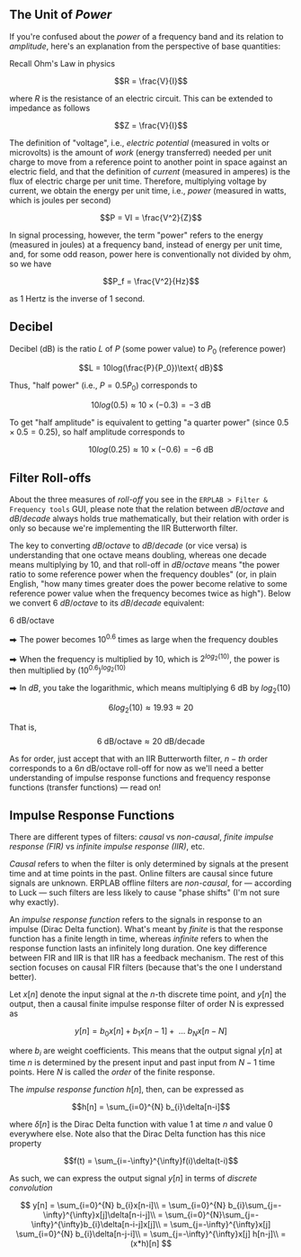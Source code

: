 ## The Unit of _Power_ 
If you're confused about the _power_ of a frequency band and its relation to _amplitude_, here's an explanation from the perspective of base quantities:

Recall Ohm's Law in physics

$$R = \frac{V}{I}$$

where $R$ is the resistance of an electric circuit. This can be extended to impedance as follows

$$Z = \frac{V}{I}$$

The definition of "voltage", i.e., _electric potential_ (measured in volts or microvolts) is the amount of _work_ (energy transferred) needed per unit charge to move from a reference point to another point in space against an electric field, and that the definition of _current_ (measured in amperes) is the flux of electric charge per unit time. Therefore, multiplying voltage by current, we obtain the energy per unit time, i.e., _power_ (measured in watts, which is joules per second)

$$P = VI = \frac{V^2}{Z}$$

In signal processing, however, the term "power" refers to the energy (measured in joules) at a frequency band, instead of energy per unit time, and, for some odd reason, power here is conventionally not divided by ohm, so we have

$$P_f = \frac{V^2}{Hz}$$

as $1$ Hertz is the inverse of $1$ second.

## Decibel
Decibel (dB) is the ratio $L$ of $P$ (some power value) to $P_0$ (reference power)

$$L = 10log(\frac{P}{P_0})\text{ dB}$$

Thus, "half power" (i.e., $P = 0.5P_0$) corresponds to

$$10log(0.5) ≈ 10 × (-0.3) = -3\text{ dB}$$

To get "half amplitude" is equivalent to getting "a quarter power" (since $0.5 × 0.5 = 0.25$), so half amplitude corresponds to

$$10log(0.25) ≈ 10×(-0.6) = -6\text{ dB}$$

## Filter Roll-offs
About the three measures of _roll-off_ you see in the `ERPLAB > Filter & Frequency tools` GUI, please note that the relation between $dB/octave$ and $dB/decade$ always holds true mathematically, but their relation with order is only so because we're implementing the IIR Butterworth filter.

The key to converting $dB/octave$ to $dB/decade$ (or vice versa) is understanding that one octave means doubling, whereas one decade means multiplying by $10$, and that roll-off in $dB/octave$ means "the power ratio to some reference power when the frequency doubles" (or, in plain English, "how many times greater does the power become relative to some reference power value when the frequency becomes twice as high"). Below we convert $6\text{ }dB/octave$ to its $dB/decade$ equivalent:

$6\text{ dB/octave}$

⮕ The power becomes $10^{0.6}$ times as large when the frequency doubles

⮕ When the frequency is multiplied by $10$, which is $2^{log_{2}\left(10\right)}$, the power is then multiplied by $(10^{0.6})^{log_{2}\left(10\right)}$

⮕ In $dB$, you take the logarithmic, which means multiplying $6\text{ dB}$ by $log_{2}(10)$

$$6log_{2}\left(10\right) ≈ 19.93 ≈ 20$$

That is, 
$$6\text{ dB/octave} ≈ 20\text{ dB/decade}$$

As for order, just accept that with an IIR Butterworth filter, $n-th$ order corresponds to a $6n\text{ dB/octave}$ roll-off for now as we'll need a better understanding of impulse response functions and frequency response functions (transfer functions) — read on!

## Impulse Response Functions
There are different types of filters: _causal_ vs _non-causal_, _finite impulse response (FIR)_ vs _infinite impulse response (IIR)_, etc.

_Causal_ refers to when the filter is only determined by signals at the present time and at time points in the past. Online filters are causal since future signals are unknown. ERPLAB offline filters are _non-causal_, for — according to Luck — such filters are less likely to cause "phase shifts" (I'm not sure why exactly).

An _impulse response function_ refers to the signals in response to an impulse (Dirac Delta function). What's meant by _finite_ is that the response function has a finite length in time, whereas _infinite_ refers to when the response function lasts an infinitely long duration. One key difference between FIR and IIR is that IIR has a feedback mechanism. The rest of this section focuses on causal FIR filters (because that's the one I understand better).

Let $x[n]$ denote the input signal at the $n$-th discrete time point, and $y[n]$ the output, then a causal finite impulse response filter of order N is expressed as

$$y[n] = b_{0}x[n] + b_{1}x[n-1] +\text{ ... }b_{N}x[n-N]$$

where $b_{i}$ are weight coefficients. This means that the output signal $y[n]$ at time $n$ is determined by the present input and past input from $N-1$ time points. Here $N$ is called the _order_ of the finite response.

The _impulse response function_ $h[n]$, then, can be expressed as

$$h[n] = \sum_{i=0}^{N} b_{i}\delta[n-i]$$

where $\delta[n]$ is the Dirac Delta function with value $1$ at time $n$ and value $0$ everywhere else. Note also that the Dirac Delta function has this nice property

$$f(t) = \sum_{i=-\infty}^{\infty}f(i)\delta(t-i)$$

As such, we can express the output signal $y[n]$ in terms of _discrete convolution_

$$
y[n] = \sum_{i=0}^{N} b_{i}x[n-i]\\
     = \sum_{i=0}^{N} b_{i}\sum_{j=-\infty}^{\infty}x[j]\delta[n-i-j]\\ 
     = \sum_{i=0}^{N}\sum_{j=-\infty}^{\infty}b_{i}\delta[n-i-j]x[j]\\
     = \sum_{j=-\infty}^{\infty}x[j] \sum_{i=0}^{N} b_{i}\delta[n-j-i]\\ 
     = \sum_{j=-\infty}^{\infty}x[j] h[n-j]\\
     = (x*h)[n]
$$


